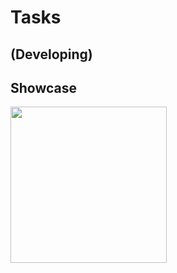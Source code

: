 # Tasks
## (Developing)
## Showcase
<img src="https://github.com/greenplanets/tasks/blob/master/docs/images/create_category.gif" width="250" />
